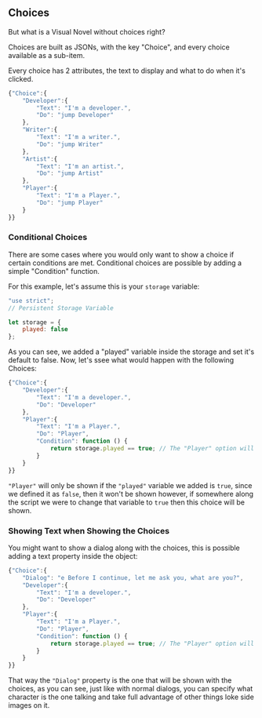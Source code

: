 ## Choices

But what is a Visual Novel without choices right?

Choices are built as JSONs, with the key "Choice", and every choice available as a sub-item.

Every choice has 2 attributes, the text to display and what to do when it's clicked.

```javascript
{"Choice":{
    "Developer":{
        "Text": "I'm a developer.",
        "Do": "jump Developer"
    },
    "Writer":{
        "Text": "I'm a writer.",
        "Do": "jump Writer"
    },
    "Artist":{
        "Text": "I'm an artist.",
        "Do": "jump Artist"
    },
    "Player":{
        "Text": "I'm a Player.",
        "Do": "jump Player"
    }
}}
```

### Conditional Choices

There are some cases where you would only want to show a choice if certain conditions are met. Conditional choices are possible by adding a simple "Condition" function.

For this example, let's assume this is your `storage` variable:

```javascript
"use strict";
// Persistent Storage Variable

let storage = {
	played: false
};
```

As you can see, we added a "played" variable inside the storage and set it's default to false. Now, let's ssee what would happen with the following Choices:

```javascript
{"Choice":{
    "Developer":{
        "Text": "I'm a developer.",
        "Do": "Developer"
    },
    "Player":{ 
        "Text": "I'm a Player.",
        "Do": "Player",
        "Condition": function () {
            return storage.played == true; // The "Player" option will only be shown if this returns true.
        } 
    }
}}
```

`"Player"` will only be shown if the `"played"` variable we added is `true`, since we defined it as `false`, then it won't be shown however, if somewhere along the script we were to change that variable to `true` then this choice will be shown.


### Showing Text when Showing the Choices

You might want to show a dialog along with the choices, this is possible adding a text property inside the object:

```javascript
{"Choice":{
    "Dialog": "e Before I continue, let me ask you, what are you?",
    "Developer":{
        "Text": "I'm a developer.",
        "Do": "Developer"
    },
    "Player":{
        "Text": "I'm a Player.",
        "Do": "Player",
        "Condition": function () {
            return storage.played == true; // The "Player" option will only be shown if this returns true.
        } 
    }
}}
```

That way the `"Dialog"` property is the one that will be shown with the choices, as you can see, just like with normal dialogs, you can specify what character is the one talking and take full advantage of other things loke side images on it.